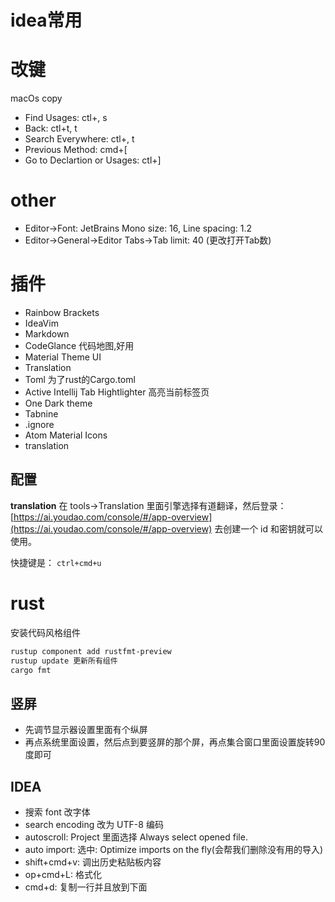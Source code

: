 # idea常用 

# 改键

macOs copy

- Find Usages: ctl+\, s
- Back: ctl+t, t
- Search Everywhere: ctl+\, t
- Previous Method: cmd+[
- Go to Declartion or Usages: ctl+]

# other
- Editor->Font: JetBrains Mono  size: 16, Line spacing: 1.2
- Editor->General->Editor Tabs->Tab limit: 40 (更改打开Tab数)


# 插件

- Rainbow Brackets
- IdeaVim
- Markdown
- CodeGlance 代码地图,好用
- Material Theme UI
- Translation
- Toml 为了rust的Cargo.toml
- Active Intellij Tab Hightlighter 高亮当前标签页
- One Dark theme
- Tabnine
- .ignore
- Atom Material Icons
- translation

## 配置

**translation**
 在 tools->Translation 里面引擎选择有道翻译，然后登录：[https://ai.youdao.com/console/#/app-overview](https://ai.youdao.com/console/#/app-overview) 去创建一个 id 和密钥就可以使用。


快捷键是： `ctrl+cmd+u`

# rust

安装代码风格组件 
```bash
rustup component add rustfmt-preview
rustup update 更新所有组件 
cargo fmt
```

## 竖屏

- 先调节显示器设置里面有个纵屏
- 再点系统里面设置，然后点到要竖屏的那个屏，再点集合窗口里面设置旋转90度即可


## IDEA

- 搜索 font 改字体
- search encoding 改为 UTF-8 编码
- autoscroll: Project 里面选择 Always select opened file.
- auto import: 选中: Optimize imports on the fly(会帮我们删除没有用的导入)
- shift+cmd+v: 调出历史粘贴板内容
- op+cmd+L: 格式化
- cmd+d: 复制一行并且放到下面
